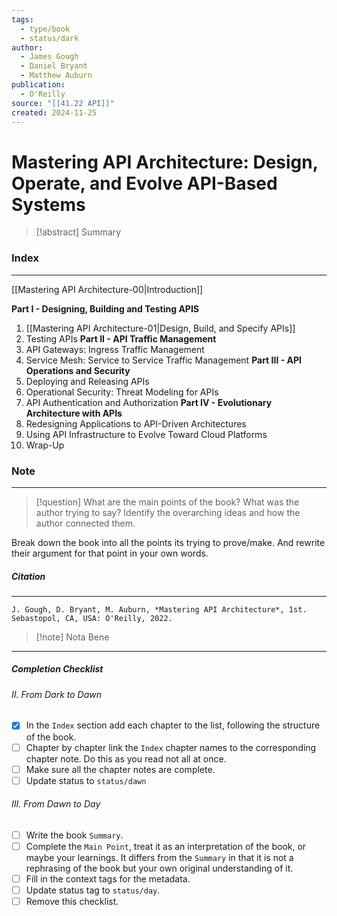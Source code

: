 ```yaml
---
tags:
  - type/book
  - status/dark
author:
  - James Gough
  - Daniel Bryant
  - Matthew Auburn
publication:
  - O'Reilly
source: "[[41.22 API]]"
created: 2024-11-25
---
```

# Mastering API Architecture: Design, Operate, and Evolve API-Based Systems

> [!abstract] Summary
### **Index**
---
[[Mastering API Architecture-00|Introduction]]

**Part I - Designing, Building and Testing APIS**
1. [[Mastering API Architecture-01|Design, Build, and Specify APIs]]
2. Testing APIs
**Part II - API Traffic Management**
3. API Gateways: Ingress Traffic Management
4. Service Mesh: Service to Service Traffic Management
**Part III - API Operations and Security**
5. Deploying and Releasing APIs
6. Operational Security: Threat Modeling for APIs
7. API Authentication and Authorization
**Part IV - Evolutionary Architecture with APIs**
8. Redesigning Applications to API-Driven Architectures
9. Using API Infrastructure to Evolve Toward Cloud Platforms
10. Wrap-Up
### **Note**
---

> [!question] What are the main points of the book?
> What was the author trying to say? Identify the overarching ideas and how the author connected them.

Break down the book into all the points its trying to prove/make. And rewrite their argument for that point in your own words.
##### **Citation**
---
```
J. Gough, D. Bryant, M. Auburn, *Mastering API Architecture*, 1st. Sebastopol, CA, USA: O'Reilly, 2022.
```

> [!note] Nota Bene

---
##### Completion Checklist
###### II. From Dark to Dawn
- [x] In the `Index` section add each chapter to the list, following the structure of the book.
- [ ] Chapter by chapter link the `Index` chapter names to the corresponding chapter note. Do this as you read not all at once.
- [ ] Make sure all the chapter notes are complete.
- [ ] Update status to `status/dawn`
###### III. From Dawn to Day
- [ ] Write the book `Summary`.
- [ ] Complete the `Main Point`, treat it as an interpretation of the book, or maybe your learnings. It differs from the `Summary` in that it is not a rephrasing of the book but your own original understanding of it.
- [ ] Fill in the context tags for the metadata.
- [ ] Update status tag to `status/day`.
- [ ] Remove this checklist.